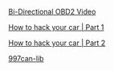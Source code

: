 [Bi-Directional OBD2 Video](https://www.youtube.com/watch?v=tKsFcP_GkSE&ab_channel=Roudter)

[How to hack your car | Part 1](https://www.youtube.com/watch?v=cAAzXM5vsi0&ab_channel=AdamVarga)

[How to hack your car | Part 2](https://www.youtube.com/watch?v=ZhYc95b6WoU&ab_channel=AdamVarga)

[997can-lib](https://github.com/zweistein22/997can-lib)
